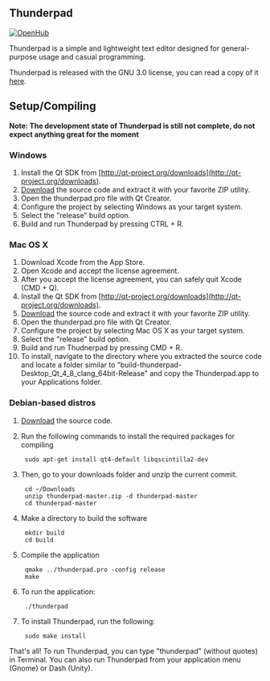 ## Thunderpad

<!--Remove build status until we get Travis CI to work-->
<!--[![Build Status](https://travis-ci.org/alex-97/Thunderpad.svg)](https://travis-ci.org/alex-97/Thunderpad)-->
[![OpenHub](https://www.openhub.net/p/thunderpad/widgets/project_thin_badge.gif)](http://openhub.net/p/thunderpad)

Thunderpad is a simple and lightweight text editor designed for general-purpose usage and casual programming. 

Thunderpad is released with the GNU 3.0 license, you can read a copy of it [here](http://www.gnu.org/copyleft/gpl.html).

## Setup/Compiling

**Note: The development state of Thunderpad is still not complete, do not expect anything great for the moment**

### Windows

1. Install the Qt SDK from [http://qt-project.org/downloads](http://qt-project.org/downloads).
2. [Download](https://github.com/alex-97/thunderpad/archive/master.zip) the source code and extract it with your favorite ZIP utility.
3. Open the thunderpad.pro file with Qt Creator.
4. Configure the project by selecting Windows as your target system.
5. Select the "release" build option.
5. Build and run Thunderpad by pressing CTRL + R.

### Mac OS X

1. Download Xcode from the App Store.
2. Open Xcode and accept the license agreement.
3. After you accept the license agreement, you can safely quit Xcode (CMD + Q).
4. Install the Qt SDK from [http://qt-project.org/downloads](http://qt-project.org/downloads).
5. [Download](https://github.com/alex-97/thunderpad/archive/master.zip) the source code and extract it with your favorite ZIP utility.
6. Open the thunderpad.pro file with Qt Creator.
7. Configure the project by selecting Mac OS X as your target system.
8. Select the "release" build option.
9. Build and run Thudnerpad by pressing CMD + R.
10. To install, navigate to the directory where you extracted the source code and locate a folder similar to "build-thunderpad-Desktop_Qt_4_8_clang_64bit-Release" and copy the Thunderpad.app to your Applications folder.

### Debian-based distros

1. [Download](https://github.com/alex-97/thunderpad/archive/master.zip) the source code.

2. Run the following commands to install the required packages for compiling

        sudo apt-get install qt4-default libqscintilla2-dev

3. Then, go to your downloads folder and unzip the current commit.

        cd ~/Downloads
        unzip thunderpad-master.zip -d thunderpad-master
        cd thunderpad-master

4. Make a directory to build the software

        mkdir build
        cd build

5. Compile the application

        qmake ../thunderpad.pro -config release
        make

6. To run the application:

        ./thunderpad

7. To install Thunderpad, run the following:

        sudo make install


That's all! To run Thunderpad, you can type "thunderpad" (without quotes) in Terminal. You can also run Thunderpad from your application menu (Gnome) or Dash (Unity).

